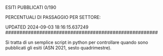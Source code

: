 ESITI PUBBLICATI 0/190 

PERCENTUALI DI PASSAGGIO PER SETTORE:

UPDATED 2024-09-03 18:16:15.637249
###################################################### 

Si tratta di un semplice script in python per controllare quando sono pubblicati gli esiti (ASN 2021, sesto quadrimestre).

